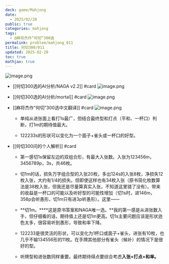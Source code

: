 ```yaml
---
deck: game/Mahjong
date:
  - 2025/02/20
public: true
categories: mahjong
tags:
  - @麻将杰作“何切”300选
permalink: problem/mahjong_011
title: 何切300/011
updated: 2025-02-20
toc: true
mathjax: true
---
```


![image.png](/assets/image_1740063032580_0.png)

  + [[何切300选的AI分析/NAGA v2.2]] #card
![image.png](/assets/image_1740063038882_0.png)

  + [[何切300选的AI分析/mortal]] #card
![image.png](/assets/image_1740063047646_0.png)

  + [[麻将杰作“何切”300选中文翻译]] #card
![image.png](/assets/image_1740063067291_0.png)

    + 单纯从进张面上看打1s最广，但结合最终型和打点（平和、一杯口）判断，打1m的期待值最大。

    + 122233s的形状可以变化为一个面子+雀头或一杯口的好型。

  + [[何切300问的个人解析]] #card
    + 第一感切1s保留左边的双组合形，有最大入张数。入张为123456m，3456789p，3s，共46枚。

    + 切1m的话，损失万字组合型的入张20枚，多出124s的入张8枚，净损失12枚入张，大约有1/4的损失。但即使这样也有34枚入张（原书简化枚数算法是38枚入张，但我还是尽量算真实入张，不知道这里错了没有）。带来的收益是一杯口的可能以及听好型的可能性增加（切1s时，进146m，358p会听愚形，切1m只有进3p听愚形）。这里——

    + **切1m。****这是原书答案和NAGA唯一选。**我的第一感是从进张数入手，但仔细看的话，期待值上还是切1m更高。切1s主要问题应该是形状逊色太多，很容易听到愚形，导致和率下降。

    + 122233是很灵活的形状，可以变化为1杯口或面子+雀头，进张有10枚，也几乎不输134556形的11枚。在手牌其他部分有雀头（候补）的情况下是很好的型。

    + 听牌型和进张数同样重要。最终期待得点要综合考虑**入张+打点+和率。**
